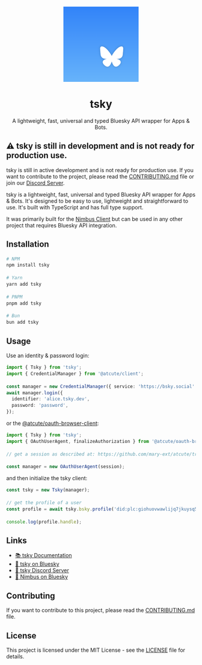 <p align="center">
  <img src="https://raw.githubusercontent.com/tsky-dev/tsky/refs/heads/main/.github/assets/tsky-logo.png" width="200" height="200">
</p>

<h1 align="center">tsky</h1>

<p align="center">
  A lightweight, fast, universal and typed Bluesky API wrapper for Apps & Bots.
</p>

## ⚠️ tsky is still in development and is not ready for production use.

tsky is still in active development and is not ready for production use. If you want to contribute to the project, please read the [CONTRIBUTING.md](CONTRIBUTING.md) file or join our [Discord Server](https://discord.gg/KPD7XPUZn3).

tsky is a lightweight, fast, universal and typed Bluesky API wrapper for Apps & Bots. It's designed to be easy to use, lightweight and straightforward to use. It's built with TypeScript and has full type support.

It was primarily built for the [Nimbus Client](https://github.com/nimbus-town/nimbus) but can be used in any other project that requires Bluesky API integration.

## Installation

```bash
# NPM
npm install tsky

# Yarn
yarn add tsky

# PNPM
pnpm add tsky

# Bun
bun add tsky
```

## Usage

Use an identity & password login:

```ts
import { Tsky } from 'tsky';
import { CredentialManager } from '@atcute/client';

const manager = new CredentialManager({ service: 'https://bsky.social' });
await manager.login({
  identifier: 'alice.tsky.dev',
  password: 'password',
});
```

or the [@atcute/oauth-browser-client](https://github.com/mary-ext/atcute/tree/trunk/packages/oauth/browser-client):

```ts
import { Tsky } from 'tsky';
import { OAuthUserAgent, finalizeAuthorization } from '@atcute/oauth-browser-client';

// get a session as described at: https://github.com/mary-ext/atcute/tree/trunk/packages/oauth/browser-client

const manager = new OAuthUserAgent(session);
```

and then initialize the tsky client:

```ts
const tsky = new Tsky(manager);

// get the profile of a user
const profile = await tsky.bsky.profile('did:plc:giohuovwawlijq7jkuysq5dd');

console.log(profile.handle);
```

## Links

- [📚 tsky Documentation](https://tsky.dev/)
- [🦋 tsky on Bluesky](https://bsky.app/profile/tsky.dev)
- [📣 tsky Discord Server](https://discord.gg/KPD7XPUZn3)
- [🦋 Nimbus on Bluesky](https://bsky.app/profile/nimbus.town)

## Contributing

If you want to contribute to this project, please read the [CONTRIBUTING.md](CONTRIBUTING.md) file.

## License

This project is licensed under the MIT License - see the [LICENSE](https://github.com/tsky-dev/tsky/blob/main/LICENSE) file for details.
